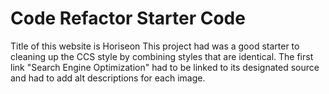# Code Refactor Starter Code
Title of this website is Horiseon
This project had was a good starter to cleaning up the CCS style by combining styles that are identical.
The first link "Search Engine Optimization" had to be linked to its designated source and had to add alt descriptions for each image.
